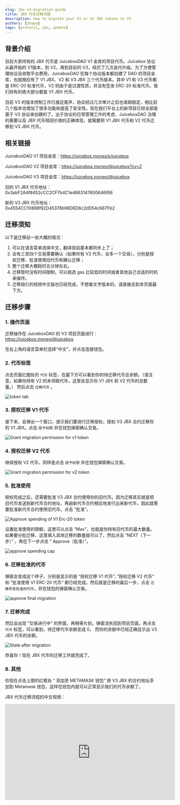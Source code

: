 ```yaml
---
slug: jbx-v3-migration-guide
title: JBX 代币迁移流程
description: How to migrate your V1 or V2 JBX tokens to V3
authors: [zhape]
tags: [protocol, jbx, update]
---
```


## 背景介绍

目前大家持有的 JBX 代币是 JuiceboxDAO V1 金库的项目代币。Juicebox 协议从最开始的 V1版本，到 V2，再到目前的 V3，经历了几次迭代升级。为了方便管理协议及收取平台费用，JuiceboxDAO 在每个协议版本都创建了 DAO 的项目金库，也就相应有了 V1 JBX、V2 和 V3 JBX 三个代币版本。其中 V1 和 V3 代币都是 ERC-20 标准代币，V2 则由于是过渡性质，并没有签发 ERC-20 标准代币。我们持有的绝大部分都是 V1 JBX 代币。

目前 V3 的版本控制工作已接近尾声，协议经过几次审计之后也渐趋稳定，相比前几个版本也增加了很多功能和提高了安全性。现在我们平台上的新项目已经全部是基于 V3 协议来创建的了。出于协议的日常管理工作的考虑、JuiceboxDAO 治理的需要以及 JBX 代币赎回价值的正确体现，就需要把 V1 JBX 代币和 V2 代币迁移到 V3 JBX 代币。

## 相关链接

JuiceboxDAO V1 项目金库：https://juicebox.money/p/juicebox 

JuiceboxDAO V2 项目金库：https://juicebox.money/@juicebox?cv=2 

JuiceboxDAO V3 项目金库：https://juicebox.money/@juicebox 

旧的 V1 JBX 代币地址：0x3abF2A4f8452cCC2CF7b4C1e4663147600646f66 

新的 V3 JBX 代币地址：0x4554CC10898f92D45378b98D6D6c2dD54c687Fb2

## 迁移须知

以下是迁移前一些大概的情况：

1. 可以在语言菜单选择中文，翻译目前基本都同步上了；
2. 会有三至四个交易需要确认（如果你有 V2 代币，会多一个交易），分别是授权迁移、批准使用旧代币和确认迁移；
3. 整个迁移大概耗时五分钟左右。 
4. 迁移暂时没有时间限制，可以挑选 gas 比较低的时间或者其他自己合适的时机来操作。
5. 迁移指引的视频中文版也已经完成，不想看文字版本的，请直接去到本页面最下方。

## 迁移步骤

### 1. 操作页面

迁移操作在 JuiceboxDAO 的 V3 项目页面进行：https://juicebox.money/@juicebox.

在右上角的语言菜单栏选择“中文”，并点击连接钱包。

### 2. 代币标签

点击页面红圈处的 `代币` 标签，在最下方可以看到你的待迁移代币总余额。（请注意，如果你持有 V2 的未领取代币，这里会显示你 V1 JBX 和 V2 代币的总数量。） 然后点击 `迁移代币` 。

![token tab](token_tab.png)

### 3. 授权迁移 V1 代币

接下来，会弹出一个窗口，提示我们要进行迁移授权，授权 V3 JBX 合约迁移你的 V1 JBX。点击 `授予权限` 并在钱包弹窗确认交易。

![Grant migration permission for v1 token](grant_permission_v1.png)

### 4. 授权迁移 V2 代币

继续授权 V2 代币，同样是点击 `授予权限` 并在钱包弹窗确认交易。

![Grant migration permission for v2 token](grant_permission_v2.png)

### 5. 批准使用

授权完成之后，还需要批准 V3 JBX 合约使用你的旧代币。因为迁移其实就是把旧代币发送到新代币合约地址，再由新代币合约相应地发行出来新代币，因此就需要批准新代币合约使用旧代币。点击 “批准”。

![Approve spending of V1 Erc-20 token](approve_spend_v1.png)

设置批准使用的限额，这里可以点击 “Max”，也就是你持有旧代币的最大数量。如果要分批迁移，这里填入具体迁移的数量就可以了。然后点击 “NEXT（下一步）” ，再在下一步点击 “ Approve（批准）”。

![approve spending cap](approve_spend_cap.png)

### 6. 迁移批准的代币

弹窗会变成这个样子，分别是显示的是 ”授权迁移 V1 代币“、”授权迁移 V2 代币“ 和 ”批准使用 V1 ERC-20 代币“ 都已经完成。然后就是迁移的最后一步，点击 `迁移所有批准的代币`，并在钱包的弹窗确认交易。

![approve final migration](approve_migration.png)

### 7. 迁移完成

然后会出现 ”交易进行中“ 的界面，再稍等片刻，弹窗消失回到项目页面。再点击`代币` 标签，可以看到，待迁移代币余额变成 0， 而你的余额中已经正确显示出 V3 JBX 代币的余额。

![State after migration](final_state.png)

恭喜你！现在 JBX 代币的迁移工作就完成了。

### 8. 其他

你现在点击上图的红框处 ” 添加至 METAMASK 钱包“ 把 V3 JBX 的合约地址添加到 Metamask 钱包，这样在钱包内就可以正常显示我们的代币余额了。 

JBX 代币迁移流程的中文视频：

<iframe width="560" height="315" src="https://www.youtube.com/embed/lYZPzrmNEWk" title="YouTube video player" frameborder="0" allow="accelerometer; autoplay; clipboard-write; encrypted-media; gyroscope; picture-in-picture; web-share" allowfullscreen></iframe>